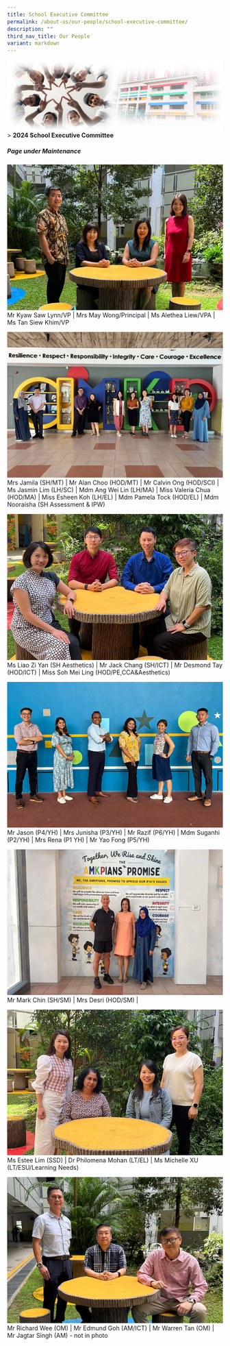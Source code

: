 ```yaml
---
title: School Executive Committee
permalink: /about-us/our-people/school-executive-committee/
description: ""
third_nav_title: Our People
variant: markdown
---
```

![Sub-banner](/images/sub%20banner.jpg)
&gt; **2024 School Executive Committee**

##### **Page under Maintenance**
![School Leaders](/images/About%20Us/EXCO/SLs.jpg)
Mr Kyaw Saw Lynn/VP | Mrs May Wong/Principal | Ms Alethea Liew/VPA | Ms Tan Siew Khim/VP

![IP Heads](/images/About%20Us/EXCO/IP_Heads.jpg)
Mrs Jamila (SH/MT) | Mr Alan Choo (HOD/MT) | Mr Calvin Ong (HOD/SCI) | Ms Jasmin Lim (LH/SC) | Mdm Ang Wei Lin (LH/MA) | Miss Valeria Chua (HOD/MA) | Miss Esheen Koh (LH/EL) | Mdm Pamela Tock (HOD/EL) | Mdm Nooraisha (SH Assessment & IPW)

![](/images/About%20Us/EXCO/PAM.jpg)
Ms Liao Zi Yan (SH Aesthetics) | Mr Jack Chang (SH/ICT) | Mr Desmond Tay (HOD/ICT) | Miss Soh Mei Ling (HOD/PE,CCA&Aesthetics)

![Year Head](/images/About%20Us/EXCO/YH.jpg)
Mr Jason (P4/YH) | Mrs Junisha (P3/YH) | Mr Razif (P6/YH) | Mdm Suganhi (P2/YH) | Mrs Rena (P1 YH) | Mr Yao Fong (P5/YH)



![](/images/About%20Us/EXCO/Student_Management.jpg)
Mr Mark Chin (SH/SM) | Mrs Desri (HOD/SM) | 

![](/images/About%20Us/EXCO/SSD.jpg)
Ms Estee Lim (SSD) | Dr Philomena Mohan (LT/EL) | Ms Michelle XU (LT/ESU/Learning Needs)

![](/images/About%20Us/EXCO/admin_ops.jpg)
Mr Richard Wee (OM) | Mr Edmund Goh (AM/ICT) | Mr Warren Tan (OM) | Mr Jagtar Singh (AM) - not in photo